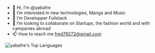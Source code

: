 - 👋 Hi, I’m @yabafre
- 👀 I’m interested in new technologies, Manga and Music
- 🌱 I’m Developper Fullstack
- 💞️ I’m looking to collaborate on Startups, the fashion world and with campanies abroad
- 📫 How to reach me fred79272@gmail.com

<!---
yabafre/yabafre is a ✨ special ✨ repository because its `README.md` (this file) appears on your GitHub profile.
You can click the Preview link to take a look at your changes.
--->

![yabafre's Top Languages](https://github-readme-stats.vercel.app/api/top-langs/?username=yabafre&theme=midnight-purple&show_icons=true&hide_border=true&layout=compact)

